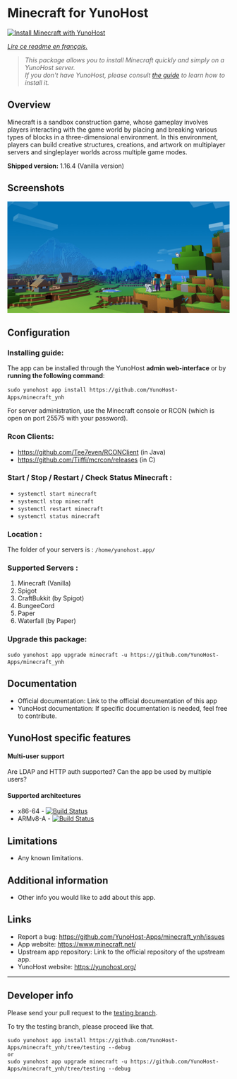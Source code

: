 # Minecraft for YunoHost
 
[![Install Minecraft with YunoHost](https://install-app.yunohost.org/install-with-yunohost.svg)](https://install-app.yunohost.org/?app=minecraft)

*[Lire ce readme en français.](./README_fr.md)*

> *This package allows you to install Minecraft quickly and simply on a YunoHost server.  
If you don't have YunoHost, please consult [the guide](https://yunohost.org/#/install) to learn how to install it.*

## Overview
Minecraft is a sandbox construction game, whose gameplay involves players interacting with the game world by placing and breaking various types of blocks in a three-dimensional environment. In this environment, players can build creative structures, creations, and artwork on multiplayer servers and singleplayer worlds across multiple game modes. 

**Shipped version:** 1.16.4 (Vanilla version)

## Screenshots

![](home-hero-1200x600.jpg)

## Configuration

### Installing guide:

The app can be installed through the YunoHost **admin web-interface** or by **running the following command**:

`sudo yunohost app install https://github.com/YunoHost-Apps/minecraft_ynh`
         
For server administration, use the Minecraft console or RCON (which is open on port 25575 with your password).

### Rcon Clients:
- https://github.com/Tee7even/RCONClient (in Java)
- https://github.com/Tiiffi/mcrcon/releases (in C)

### Start / Stop / Restart / Check Status Minecraft :

- ```systemctl start minecraft```
- ```systemctl stop minecraft```
- ```systemctl restart minecraft```
- ```systemctl status minecraft```

### Location :

The folder of your servers is : `/home/yunohost.app/`

### Supported Servers :
 
1. Minecraft (Vanilla)
2. Spigot
3. CraftBukkit (by Spigot)
4. BungeeCord
5. Paper
6. Waterfall (by Paper)
 
### Upgrade this package:

```
sudo yunohost app upgrade minecraft -u https://github.com/YunoHost-Apps/minecraft_ynh
```

## Documentation

 * Official documentation: Link to the official documentation of this app
 * YunoHost documentation: If specific documentation is needed, feel free to contribute.

## YunoHost specific features

#### Multi-user support

Are LDAP and HTTP auth supported?
Can the app be used by multiple users?

#### Supported architectures

* x86-64 - [![Build Status](https://ci-apps.yunohost.org/ci/logs/minecraft%20%28Apps%29.svg)](https://ci-apps.yunohost.org/ci/apps/minecraft/)
* ARMv8-A - [![Build Status](https://ci-apps-arm.yunohost.org/ci/logs/minecraft%20%28Apps%29.svg)](https://ci-apps-arm.yunohost.org/ci/apps/minecraft/)

## Limitations

* Any known limitations.

## Additional information

* Other info you would like to add about this app.


## Links

 * Report a bug: https://github.com/YunoHost-Apps/minecraft_ynh/issues
 * App website: https://www.minecraft.net/
 * Upstream app repository: Link to the official repository of the upstream app.
 * YunoHost website: https://yunohost.org/

---

## Developer info

Please send your pull request to the [testing branch](https://github.com/YunoHost-Apps/minecraft_ynh/tree/testing).

To try the testing branch, please proceed like that.
```
sudo yunohost app install https://github.com/YunoHost-Apps/minecraft_ynh/tree/testing --debug
or
sudo yunohost app upgrade minecraft -u https://github.com/YunoHost-Apps/minecraft_ynh/tree/testing --debug
```
